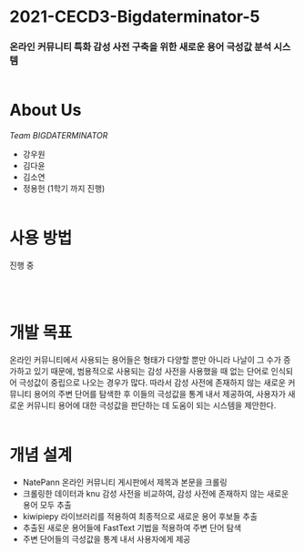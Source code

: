 # 2021-CECD3-Bigdaterminator-5
### 온라인 커뮤니티 특화 감성 사전 구축을 위한 새로운 용어 극성값 분석 시스템 <br><br>

# About Us
*Team BIGDATERMINATOR*
* 강우원
* 김다윤
* 김소연
* 정용헌 (1학기 까지 진행)<br><br>

# 사용 방법
진행 중
<!-- 예시) 네이트판
1. natepann.ipynb 실행
2. 분석(키워드).ipynb 실행
3. 네이트판_감성분석.ipynb 실행 -->
<br><br>

# 개발 목표
온라인 커뮤니티에서 사용되는 용어들은 형태가 다양할 뿐만 아니라 나날이 그 수가 증가하고 있기 때문에, 범용적으로 사용되는 감성 사전을 사용했을 때 없는 단어로 인식되어 극성값이 중립으로 나오는 경우가 많다. 따라서 감성 사전에 존재하지 않는 새로운 커뮤니티 용어의 주변 단어를 탐색한 후 이들의 극성값을 통계 내서 제공하여, 사용자가 새로운 커뮤니티 용어에 대한 극성값을 판단하는 데 도움이 되는 시스템을 제안한다. <br><br>

# 개념 설계

<!-- ![image06](https://user-images.githubusercontent.com/48827431/122660322-8f685100-d1bb-11eb-800e-da2a1578f6f9.png) -->

* NatePann 온라인 커뮤니티 게시판에서 제목과 본문을 크롤링
* 크롤링한 데이터과 knu 감성 사전을 비교하여, 감성 사전에 존재하지 않는 새로운 용어 모두 추출
* kiwipiepy 라이브러리를 적용하여 최종적으로 새로운 용어 후보들 추출
* 추출된 새로운 용어들에 FastText 기법을 적용하여 주변 단어 탐색
* 주변 단어들의 극성값을 통계 내서 사용자에게 제공 <br><br>

<!-- # 진행 결과물
1. NatePann 온라인 커뮤니티에서  <br>
예시) 네이트판

![image01](https://user-images.githubusercontent.com/48827431/122660202-7b701f80-d1ba-11eb-9777-1f53198180b4.png)

2. 각 키워드가 속한 제목, 본문, 댓글 데이터를 모두 추출하여 감성 분석에 활용할 수 있도록 전처리를 진행한다.

![image02](https://user-images.githubusercontent.com/48827431/122660226-d6a21200-d1ba-11eb-927b-cd46ab64157d.png)

3. 전처리한 데이터에 대한 감성 분석을 진행하여 긍정, 부정, 중립 감성 점수를 계산하여 반환한다.

![image03](https://user-images.githubusercontent.com/48827431/122660231-e02b7a00-d1ba-11eb-96d3-72bc3452fab0.png)

4. 반환된 감성 분석 결과를 수치화 및 시각화하여 시스템 사용자에게 제공한다.

![image04](https://user-images.githubusercontent.com/48827431/122660237-e7eb1e80-d1ba-11eb-950d-27c000df82e6.png)


5. 최종 결과물 예시 목업 : 추후 카카오톡 플러스친구 구독 형태로 만든 챗봇을 개발하는 것을 목표로 한다.


![image05](https://user-images.githubusercontent.com/48827431/122660238-ea4d7880-d1ba-11eb-84c3-81d927012da0.PNG) <br><br>

# 개발 환경

![image07](https://user-images.githubusercontent.com/48827431/122660407-48c72680-d1bc-11eb-986f-57e0f945e568.PNG) -->
